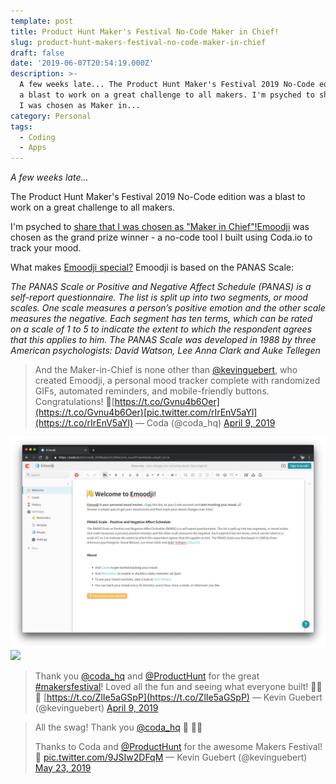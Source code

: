 ```yaml
---
template: post
title: Product Hunt Maker's Festival No-Code Maker in Chief!
slug: product-hunt-makers-festival-no-code-maker-in-chief
draft: false
date: '2019-06-07T20:54:19.000Z'
description: >-
  A few weeks late... The Product Hunt Maker's Festival 2019 No-Code edition was
  a blast to work on a great challenge to all makers. I'm psyched to share that
  I was chosen as Maker in...
category: Personal
tags:
  - Coding
  - Apps
---
```


*A few weeks late...*

The Product Hunt Maker's Festival 2019 No-Code edition was a blast to work on a great challenge to all makers.

I'm psyched to [share that I was chosen as "Maker in Chief"!](https://www.producthunt.com/newsletter/2700)[Emoodji](https://coda.io/d/Emoodji_d2tRkelpm2c/History_suC_k?viewMode=play#_luQOO) was chosen as the grand prize winner - a no-code tool I built using Coda.io to track your mood.

What makes [Emoodji special?](https://coda.io/d/Emoodji_d2tRkelpm2c/History_suC_k?viewMode=play#_luQOO) Emoodji is based on the PANAS Scale:

*The PANAS Scale or Positive and Negative Affect Schedule (PANAS) is a self-report questionnaire. The list is split up into two segments, or mood scales. One scale measures a person’s positive emotion and the other scale measures the negative. Each segment has ten terms, which can be rated on a scale of 1 to 5 to indicate the extent to which the respondent agrees that this applies to him. The PANAS Scale was developed in 1988 by three American psychologists: David Watson, Lee Anna Clark and Auke Tellegen*

> And the Maker-in-Chief is none other than [@kevinguebert](https://twitter.com/kevinguebert?ref_src=twsrc%5Etfw), who created Emoodji, a personal mood tracker complete with randomized GIFs, automated reminders, and mobile-friendly buttons. Congratulations! 👏[https://t.co/Gvnu4b6Oer](https://t.co/Gvnu4b6Oer)[pic.twitter.com/rIrEnV5aYl](https://t.co/rIrEnV5aYl)
> &mdash; Coda (@coda_hq) [April 9, 2019](https://twitter.com/coda_hq/status/1115683821871980544?ref_src=twsrc%5Etfw)

![](./static/media/2019/06/Screen-Shot-2019-06-07-at-2.52.06-PM.png)![](../../../static/content/images/2019/06/Screen-Shot-2019-06-07-at-2.52.16-PM.png)
> Thank you [@coda_hq](https://twitter.com/coda_hq?ref_src=twsrc%5Etfw) and [@ProductHunt](https://twitter.com/ProductHunt?ref_src=twsrc%5Etfw) for the great [#makersfestival](https://twitter.com/hashtag/makersfestival?src=hash&amp;ref_src=twsrc%5Etfw)! Loved all the fun and seeing what everyone built! 🙌🙌🙌 [https://t.co/ZlIe5aGSpP](https://t.co/ZlIe5aGSpP)
> &mdash; Kevin Guebert (@kevinguebert) [April 9, 2019](https://twitter.com/kevinguebert/status/1115688820643586048?ref_src=twsrc%5Etfw)

> All the swag! Thank you [@coda_hq](https://twitter.com/coda_hq?ref_src=twsrc%5Etfw) 🙏 🎉🎉
>
> Thanks to Coda and [@ProductHunt](https://twitter.com/ProductHunt?ref_src=twsrc%5Etfw) for the awesome Makers Festival! 🙌 [pic.twitter.com/9JSIw2DFqM](https://t.co/9JSIw2DFqM)
> &mdash; Kevin Guebert (@kevinguebert) [May 23, 2019](https://twitter.com/kevinguebert/status/1131644977744760832?ref_src=twsrc%5Etfw)
